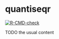 # quantiseqr

<!-- badges: start -->
[![R-CMD-check](https://github.com/federicomarini/quantiseqr/workflows/R-CMD-check/badge.svg)](https://github.com/federicomarini/quantiseqr/actions)
<!-- badges: end -->

TODO the usual content
